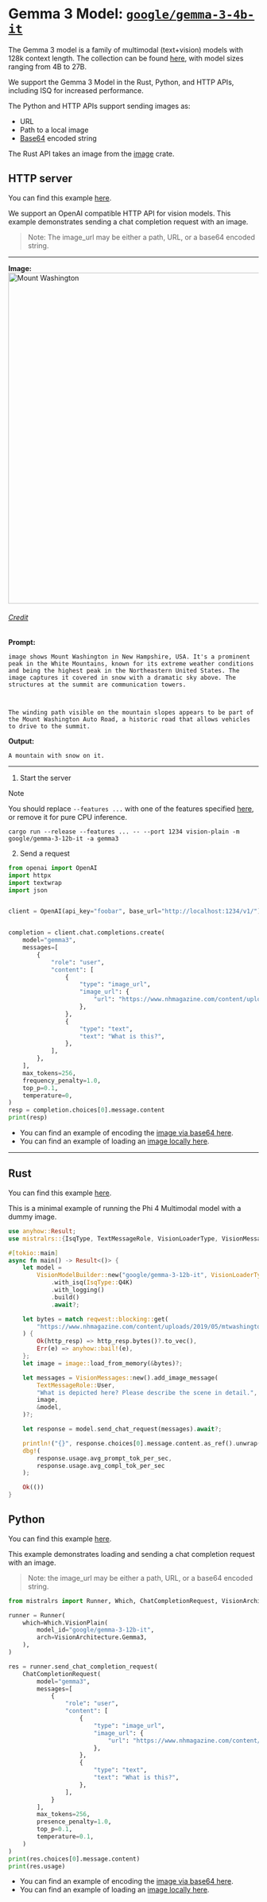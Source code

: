 # Gemma 3 Model: [`google/gemma-3-4b-it`](https://huggingface.co/google/gemma-3-4b-it)

The Gemma 3 model is a family of multimodal (text+vision) models with 128k context length. The collection can be found [here](https://huggingface.co/collections/google/gemma-3-release-67c6c6f89c4f76621268bb6d), with model sizes ranging from 4B to 27B.

We support the Gemma 3 Model in the Rust, Python, and HTTP APIs, including ISQ for increased performance.

The Python and HTTP APIs support sending images as:
- URL
- Path to a local image
- [Base64](https://en.wikipedia.org/wiki/Base64) encoded string

The Rust API takes an image from the [image](https://docs.rs/image/latest/image/index.html) crate.

## HTTP server
You can find this example [here](../examples/server/gemma3.py).

We support an OpenAI compatible HTTP API for vision models. This example demonstrates sending a chat completion request with an image.

> Note: The image_url may be either a path, URL, or a base64 encoded string.

---

**Image:**
<img src="https://www.nhmagazine.com/content/uploads/2019/05/mtwashingtonFranconia-2-19-18-108-Edit-Edit.jpg" alt="Mount Washington" width = "1000" height = "666">
<h6><a href = "https://www.nhmagazine.com/mount-washington/">Credit</a></h6>

**Prompt:**
```
image shows Mount Washington in New Hampshire, USA. It's a prominent peak in the White Mountains, known for its extreme weather conditions and being the highest peak in the Northeastern United States. The image captures it covered in snow with a dramatic sky above. The structures at the summit are communication towers.



The winding path visible on the mountain slopes appears to be part of the Mount Washington Auto Road, a historic road that allows vehicles to drive to the summit.
```

**Output:**
```
A mountain with snow on it.
```

---

1) Start the server

> [!NOTE]
> You should replace `--features ...` with one of the features specified [here](../README.md#supported-accelerators), or remove it for pure CPU inference.

```
cargo run --release --features ... -- --port 1234 vision-plain -m google/gemma-3-12b-it -a gemma3
```

2) Send a request

```py
from openai import OpenAI
import httpx
import textwrap
import json


client = OpenAI(api_key="foobar", base_url="http://localhost:1234/v1/")


completion = client.chat.completions.create(
    model="gemma3",
    messages=[
        {
            "role": "user",
            "content": [
                {
                    "type": "image_url",
                    "image_url": {
                        "url": "https://www.nhmagazine.com/content/uploads/2019/05/mtwashingtonFranconia-2-19-18-108-Edit-Edit.jpg"
                    },
                },
                {
                    "type": "text",
                    "text": "What is this?",
                },
            ],
        },
    ],
    max_tokens=256,
    frequency_penalty=1.0,
    top_p=0.1,
    temperature=0,
)
resp = completion.choices[0].message.content
print(resp)

```

- You can find an example of encoding the [image via base64 here](../examples/server/phi3v_base64.py).
- You can find an example of loading an [image locally here](../examples/server/phi3v_local_img.py).

---

## Rust
You can find this example [here](../mistralrs/examples/gemma3/main.rs).

This is a minimal example of running the Phi 4 Multimodal model with a dummy image.

```rust
use anyhow::Result;
use mistralrs::{IsqType, TextMessageRole, VisionLoaderType, VisionMessages, VisionModelBuilder};

#[tokio::main]
async fn main() -> Result<()> {
    let model =
        VisionModelBuilder::new("google/gemma-3-12b-it", VisionLoaderType::Gemma3)
            .with_isq(IsqType::Q4K)
            .with_logging()
            .build()
            .await?;

    let bytes = match reqwest::blocking::get(
        "https://www.nhmagazine.com/content/uploads/2019/05/mtwashingtonFranconia-2-19-18-108-Edit-Edit.jpg",
    ) {
        Ok(http_resp) => http_resp.bytes()?.to_vec(),
        Err(e) => anyhow::bail!(e),
    };
    let image = image::load_from_memory(&bytes)?;

    let messages = VisionMessages::new().add_image_message(
        TextMessageRole::User,
        "What is depicted here? Please describe the scene in detail.",
        image,
        &model,
    )?;

    let response = model.send_chat_request(messages).await?;

    println!("{}", response.choices[0].message.content.as_ref().unwrap());
    dbg!(
        response.usage.avg_prompt_tok_per_sec,
        response.usage.avg_compl_tok_per_sec
    );

    Ok(())
}
```

## Python
You can find this example [here](../examples/python/gemma3.py).

This example demonstrates loading and sending a chat completion request with an image.

> Note: the image_url may be either a path, URL, or a base64 encoded string.

```py
from mistralrs import Runner, Which, ChatCompletionRequest, VisionArchitecture

runner = Runner(
    which=Which.VisionPlain(
        model_id="google/gemma-3-12b-it",
        arch=VisionArchitecture.Gemma3,
    ),
)

res = runner.send_chat_completion_request(
    ChatCompletionRequest(
        model="gemma3",
        messages=[
            {
                "role": "user",
                "content": [
                    {
                        "type": "image_url",
                        "image_url": {
                            "url": "https://www.nhmagazine.com/content/uploads/2019/05/mtwashingtonFranconia-2-19-18-108-Edit-Edit.jpg"
                        },
                    },
                    {
                        "type": "text",
                        "text": "What is this?",
                    },
                ],
            }
        ],
        max_tokens=256,
        presence_penalty=1.0,
        top_p=0.1,
        temperature=0.1,
    )
)
print(res.choices[0].message.content)
print(res.usage)

```

- You can find an example of encoding the [image via base64 here](../examples/python/phi3v_base64.py).
- You can find an example of loading an [image locally here](../examples/python/phi3v_local_img.py).